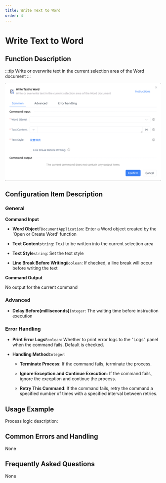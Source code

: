 ```yaml
---
title: Write Text to Word
order: 4
---
```


# Write Text to Word

## Function Description

:::tip 
Write or overwrite text in the current selection area of the Word document
:::

![Write Text to Word](../../../assets/Write%20Text%20to%20Word_command.png)

## Configuration Item Description

### General

**Command Input**

- **Word Object**`TDocumentApplication`: Enter a Word object created by the 'Open or Create Word' function

- **Text Content**`string`: Text to be written into the current selection area

- **Text Style**`string`: Set the text style

- **Line Break Before Writing**`Boolean`: If checked, a line break will occur before writing the text


**Command Output**

No output for the current command

### Advanced

- **Delay Before(milliseconds)**`Integer`: The waiting time before instruction execution

### Error Handling

- **Print Error Logs**`Boolean`: Whether to print error logs to the "Logs" panel when the command fails. Default is checked. 

- **Handling Method**`Integer`:

    - **Terminate Process**: If the command fails, terminate the process.

    - **Ignore Exception and Continue Execution**: If the command fails, ignore the exception and continue the process.

    - **Retry This Command**: If the command fails, retry the command a specified number of times with a specified interval between retries.

## Usage Example

Process logic description:

## Common Errors and Handling

None

## Frequently Asked Questions

None

